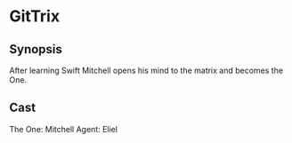 # GitTrix

## Synopsis

After learning Swift Mitchell opens his mind to the matrix and becomes the One.

## Cast

The One: Mitchell
Agent: Eliel
